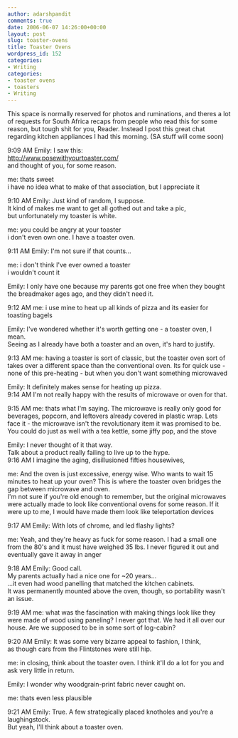 ```yaml
---
author: adarshpandit
comments: true
date: 2006-06-07 14:26:00+00:00
layout: post
slug: toaster-ovens
title: Toaster Ovens
wordpress_id: 152
categories:
- Writing
categories:
- toaster ovens
- toasters
- Writing
---
```


This space is normally reserved for photos and ruminations, and theres a lot of requests for South Africa recaps from people who read this for some reason, but tough shit for you, Reader. Instead I post this great chat regarding kitchen appliances I had this morning. (SA stuff will come soon)  
  
9:09 AM Emily: I saw this:  
 http://www.posewithyourtoaster.com/  
 and thought of you, for some reason.  
  
me: thats sweet  
 i have no idea what to make of that association, but I appreciate it  
  
9:10 AM Emily: Just kind of random, I suppose.  
 It kind of makes me want to get all gothed out and take a pic,  
 but unfortunately my toaster is white.  
  
me: you could be angry at your toaster  
 i don't even own one. I have a toaster oven.  
  
9:11 AM Emily: I'm not sure if that counts...  
  
me: i don't think I've ever owned a toaster  
 i wouldn't count it  
  
Emily: I only have one because my parents got one free when they bought the breadmaker ages ago, and they didn't need it.  
  
9:12 AM me: i use mine to heat up all kinds of pizza and its easier for toasting bagels  
  
Emily: I've wondered whether it's worth getting one - a toaster oven, I mean.  
 Seeing as I already have both a toaster and an oven, it's hard to justify.  
  
9:13 AM me: having a toaster is sort of classic, but the toaster oven sort of takes over a different space than the conventional oven. Its for quick use - none of this pre-heating - but when you don't want something microwaved  
  
Emily: It definitely makes sense for heating up pizza.  
9:14 AM I'm not really happy with the results of microwave or oven for that.  
  
9:15 AM me: thats what I'm saying. The microwave is really only good for beverages, popcorn, and leftovers already covered in plastic wrap. Lets face it - the microwave isn't the revolutionary item it was promised to be. You could do just as well with a tea kettle, some jiffy pop, and the stove  
  
Emily: I never thought of it that way.  
 Talk about a product really failing to live up to the hype.  
9:16 AM I imagine the aging, disillusioned fifties housewives,  
  
me: And the oven is just excessive, energy wise. Who wants to wait 15 minutes to heat up your oven? This is where the toaster oven bridges the gap between microwave and oven.  
 I'm not sure if you're old enough to remember, but the original microwaves were actually made to look like conventional ovens for some reason. If it were up to me, I would have made them look like teleportation devices  
  
9:17 AM Emily: With lots of chrome, and led flashy lights?  
  
me: Yeah, and they're heavy as fuck for some reason. I had a small one from the 80's and it must have weighed 35 lbs. I never figured it out and eventually gave it away in anger  
  
9:18 AM Emily: Good call.  
 My parents actually had a nice one for ~20 years...  
 ...it even had wood panelling that matched the kitchen cabinets.  
 It was permanently mounted above the oven, though, so portability wasn't an issue.  
  
9:19 AM me: what was the fascination with making things look like they were made of wood using paneling? I never got that. We had it all over our house. Are we supposed to be in some sort of log-cabin?  
  
9:20 AM Emily: It was some very bizarre appeal to fashion, I think,  
 as though cars from the Flintstones were still hip.  
  
me: in closing, think about the toaster oven. I think it'll do a lot for you and ask very little in return.  
  
Emily: I wonder why woodgrain-print fabric never caught on.  
  
me: thats even less plausible  
  
9:21 AM Emily: True. A few strategically placed knotholes and you're a laughingstock.  
 But yeah, I'll think about a toaster oven.
